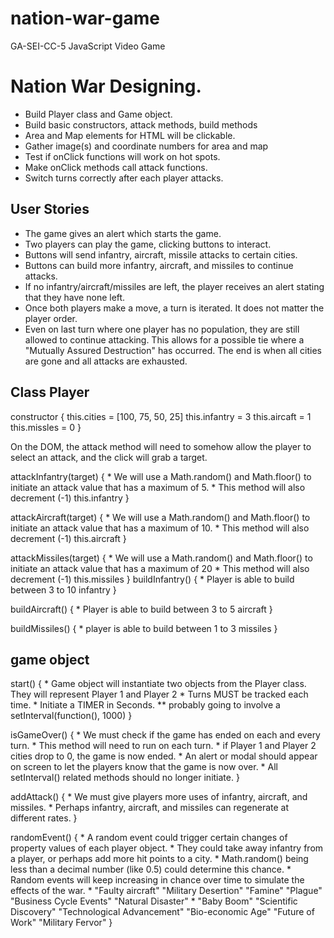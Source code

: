 # nation-war-game
GA-SEI-CC-5 JavaScript Video Game

# Nation War Designing.

- Build Player class and Game object.
- Build basic constructors, attack methods, build methods
- Area and Map elements for HTML will be clickable.
- Gather image(s) and coordinate numbers for area and map
- Test if onClick functions will work on hot spots.
- Make onClick methods call attack functions.
- Switch turns correctly after each player attacks.

## User Stories
- The game gives an alert which starts the game.
- Two players can play the game, clicking buttons to interact.
- Buttons will send infantry, aircraft, missile attacks to certain cities.
- Buttons can build more infantry, aircraft, and missiles to continue attacks.
- If no infantry/aircraft/missiles are left, the player receives an alert stating that they have none left.
- Once both players make a move, a turn is iterated. It does not matter the player order.
- Even on last turn where one player has no population, they are still allowed to continue attacking. This allows for a possible tie where a "Mutually Assured Destruction" has occurred. The end is when all cities are gone and all attacks are exhausted.

## Class Player 
constructor {
    this.cities = [100, 75, 50, 25]
    this.infantry = 3
    this.aircaft = 1
    this.missles = 0
}

On the DOM, the attack method will need to somehow allow the player to select an attack, and the click will grab a target.

attackInfantry(target) {
    * We will use a Math.random() and Math.floor() to initiate an attack value that has a maximum of 5.
    * This method will also decrement (-1) this.infantry
}

attackAircraft(target) {
    * We will use a Math.random() and Math.floor() to initiate an attack value that has a maximum of 10.
    * This method will also decrement (-1) this.aircraft
}

attackMissiles(target) {
    * We will use a Math.random() and Math.floor() to initiate an attack value that has a maximum of 20
    * This method will also decrement (-1) this.missiles
}
buildInfantry() {
    * Player is able to build between 3 to 10 infantry
}

buildAircraft() {
    * Player is able to build between 3 to 5 aircraft
}

buildMissiles() {
    * player is able to build between 1 to 3 missiles
}


## game object
start() {
    * Game object will instantiate two objects from the Player class. They will represent Player 1 and Player 2
    * Turns MUST be tracked each time.
    * Initiate a TIMER in Seconds.
    ** probably going to involve a setInterval(function(), 1000)
}

isGameOver() {
    * We must check if the game has ended on each and every turn.
    * This method will need to run on each turn.
    * if Player 1 and Player 2 cities drop to 0, the game is now ended.
    * An alert or modal should appear on screen to let the players know that the game is now over.
    * All setInterval() related methods should no longer initiate.
}

addAttack() {
    * We must give players more uses of infantry, aircraft, and missiles.
    * Perhaps infantry, aircraft, and missiles can regenerate at different rates. 
}

randomEvent() {
    * A random event could trigger certain changes of property values of each player object.
    * They could take away infantry from a player, or perhaps add more hit points to a city.
    * Math.random() being less than a decimal number (like 0.5) could determine this chance.
    * Random events will keep increasing in chance over time to simulate the effects of the war.
    * "Faulty aircraft" "Military Desertion" "Famine" "Plague" "Business Cycle Events" "Natural Disaster"
    * "Baby Boom" "Scientific Discovery" "Technological Advancement" "Bio-economic Age" "Future of Work" "Military Fervor"
}